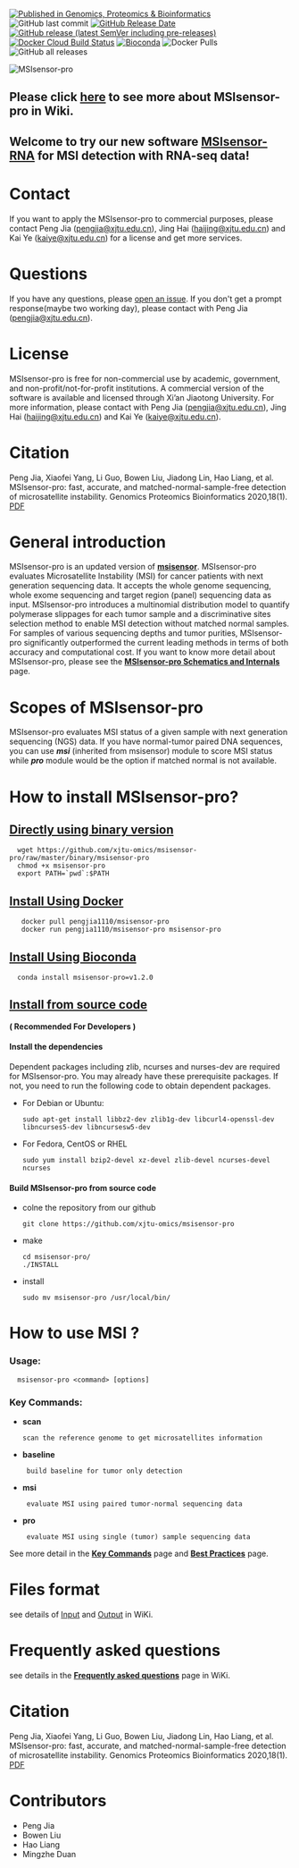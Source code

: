 
[![Published in Genomics, Proteomics & Bioinformatics](https://img.shields.io/badge/Published%20in-GPB-167DA4.svg)](https://www.sciencedirect.com/science/article/pii/S1672022920300218)
![GitHub last commit](https://img.shields.io/github/last-commit/xjtu-omics/msisensor-pro)
[![GitHub Release Date](https://img.shields.io/github/release-date/xjtu-omics/msisensor-pro)](https://github.com/xjtu-omics/msisensor-pro/releases)
[![GitHub release (latest SemVer including pre-releases)](https://img.shields.io/github/v/release/xjtu-omics/msisensor-pro?include_prereleases)](https://github.com/xjtu-omics/msisensor-pro/releases)
[![Docker Cloud Build Status](https://img.shields.io/docker/cloud/build/pengjia1110/msisensor-pro)](https://hub.docker.com/repository/docker/pengjia1110/msisensor-pro)
[![Bioconda](https://img.shields.io/conda/dn/bioconda/msisensor-pro.svg?label=Bioconda)](https://bioconda.github.io/recipes/msisensor-pro/README.html)
![Docker Pulls](https://img.shields.io/docker/pulls/pengjia1110/msisensor-pro)
![GitHub all releases](https://img.shields.io/github/downloads/xjtu-omics/msisensor-pro/total?label="Github")


![MSIsensor-pro](https://raw.githubusercontent.com/xjtu-omics/msisensor-pro/master/fig/logo_msisensor-pro.png)


## Please click [here](https://github.com/xjtu-omics/msisensor-pro/wiki) to see more about MSIsensor-pro in Wiki. 

## Welcome to try our new software [MSIsensor-RNA](https://github.com/xjtu-omics/msisensor-rna) for MSI detection with RNA-seq data!


# Contact

If you want to apply the MSIsensor-pro to commercial purposes, 
please contact Peng Jia (pengjia@xjtu.edu.cn), Jing Hai (haijing@xjtu.edu.cn) and 
Kai Ye (kaiye@xjtu.edu.cn) for a license
and get more services.

  
# Questions

If you have any questions, please [open an issue](https://github.com/xjtu-omics/msisensor-pro/issues/new). If you don't get a prompt response(maybe two working day), please contact with Peng Jia (pengjia@xjtu.edu.cn).



# License

MSIsensor-pro is free for non-commercial use
by academic, government, and non-profit/not-for-profit institutions. A
commercial version of the software is available and licensed through
Xi’an Jiaotong University. For more information, please contact with Peng Jia (pengjia@xjtu.edu.cn), Jing Hai (haijing@xjtu.edu.cn) and Kai Ye (kaiye@xjtu.edu.cn).



# Citation
Peng Jia, Xiaofei Yang, Li Guo, Bowen Liu, Jiadong Lin, Hao Liang, et al. MSIsensor-pro: fast, accurate, and matched-normal-sample-free detection of microsatellite instability. Genomics Proteomics Bioinformatics 2020,18(1).  [PDF](https://www.sciencedirect.com/science/article/pii/S1672022920300218)


# General introduction

MSIsensor-pro is an updated version of **[msisensor](https://github.com/ding-lab/msisensor)**. MSIsensor-pro evaluates Microsatellite Instability (MSI) for cancer patients with next generation sequencing data. It accepts the whole genome sequencing, whole exome sequencing and target region (panel) sequencing data as input.  MSIsensor-pro introduces a multinomial distribution model to quantify polymerase slippages for each tumor sample and a discriminative sites selection method to enable MSI detection without matched normal samples. For samples of various sequencing depths and tumor purities, MSIsensor-pro significantly outperformed the current leading methods in terms of both accuracy and computational cost. If you want to know more detail about MSIsensor-pro, please see the **[MSIsensor-pro Schematics and Internals](https://github.com/xjtu-omics/msisensor-pro/wiki/MSIsensor-pro-Schematics-and-Internals)** page.

# Scopes of MSIsensor-pro

MSIsensor-pro evaluates MSI status of a given sample with next generation sequencing (NGS) data. If you have normal-tumor paired DNA sequences, you can use _**msi**_ (inherited from msisensor) module to score MSI status while _**pro**_ module would be the option if matched normal is not available.

# How to install MSIsensor-pro?

## [ Directly using binary version ](https://github.com/xjtu-omics/msisensor-pro/wiki/How-to-install-MSIsensor-pro#directly-using-binary-version) 

      wget https://github.com/xjtu-omics/msisensor-pro/raw/master/binary/msisensor-pro
      chmod +x msisensor-pro 
      export PATH=`pwd`:$PATH

## [ Install Using Docker ](https://github.com/xjtu-omics/msisensor-pro/wiki/How-to-install-MSIsensor-pro#install-using-docker)

       docker pull pengjia1110/msisensor-pro   
       docker run pengjia1110/msisensor-pro msisensor-pro

## [ Install Using Bioconda ](https://github.com/xjtu-omics/msisensor-pro/wiki/How-to-install-MSIsensor-pro#install-from-source-code)


      conda install msisensor-pro=v1.2.0
      

## [ Install from source code ](https://github.com/xjtu-omics/msisensor-pro/wiki/How-to-install-MSIsensor-pro#install-from-source-code)

**( Recommended For Developers )**


#### Install the dependencies
  Dependent packages including zlib, ncurses and nurses-dev are required for MSIsensor-pro. You may already have these prerequisite packages. If not, you need to run the following code to obtain dependent packages.

* For Debian or Ubuntu:

      sudo apt-get install libbz2-dev zlib1g-dev libcurl4-openssl-dev libncurses5-dev libncursesw5-dev

* For Fedora, CentOS or RHEL

      sudo yum install bzip2-devel xz-devel zlib-devel ncurses-devel ncurses

#### Build MSIsensor-pro from source code
* colne the repository from our github

      git clone https://github.com/xjtu-omics/msisensor-pro

* make 

      cd msisensor-pro/
      ./INSTALL
 
* install

      sudo mv msisensor-pro /usr/local/bin/


 

# How to use MSI ? 

### Usage:   
   
      msisensor-pro <command> [options]

### Key Commands:

* **scan**
	  
      scan the reference genome to get microsatellites information

* **baseline**

	   build baseline for tumor only detection

* **msi**

	   evaluate MSI using paired tumor-normal sequencing data

* **pro**

	   evaluate MSI using single (tumor) sample sequencing data 

See more detail in the **[Key Commands](https://github.com/xjtu-omics/msisensor-pro/wiki/Key-Commands)** page and **[Best Practices](https://github.com/xjtu-omics/msisensor-pro/wiki/Best-Practices)** page.

# Files  format

  see details of [Input](https://github.com/xjtu-omics/msisensor-pro/wiki/Input-Files-format) and [Output](https://github.com/xjtu-omics/msisensor-pro/wiki/Output-file-format) in WiKi.
## 
# Frequently asked questions
   
  see details in the **[Frequently asked questions](https://github.com/xjtu-omics/msisensor-pro/wiki/Frequently-Asked-Questions)** page in WiKi.


# Citation
  Peng Jia, Xiaofei Yang, Li Guo, Bowen Liu, Jiadong Lin, Hao Liang, et al. MSIsensor-pro: fast, accurate, and matched-normal-sample-free detection of microsatellite instability. Genomics Proteomics Bioinformatics 2020,18(1).  [PDF](https://www.sciencedirect.com/science/article/pii/S1672022920300218)   
 

# Contributors
* Peng Jia 
* Bowen Liu 
* Hao Liang 
* Mingzhe Duan

